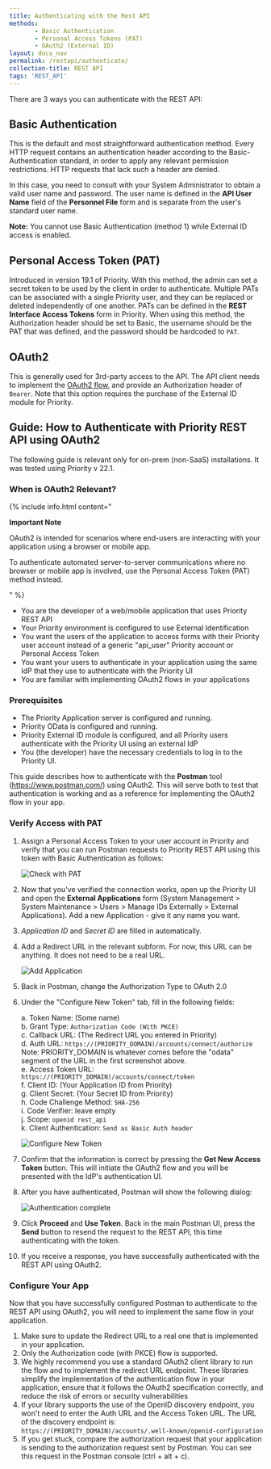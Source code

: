 ```yaml
---
title: Authenticating with the Rest API
methods:
       - Basic Authentication
       - Personal Access Tokens (PAT)
       - OAuth2 (External ID)
layout: docs_nav
permalink: /restapi/authenticate/
collection-title: REST API
tags: 'REST_API'
---
```



There are 3 ways you can authenticate with the REST API:

## Basic Authentication

 This is the default and most straightforward authentication method. Every HTTP request contains an authentication header according to the Basic-Authentication standard, in order to apply any relevant permission restrictions. HTTP requests that lack such a header are denied.
  
In this case, you need to consult with your System Administrator to obtain a valid user name and password. The user name is defined in the **API User Name** field of the **Personnel File** form and is separate from the user's standard user name. 

**Note:** You cannot use Basic Authentication (method 1) while External ID access is enabled.

## Personal Access Token (PAT)

Introduced in version 19.1 of Priority. With this method, the admin can set a secret token to be used by the client in order to authenticate. Multiple PATs can be associated with a single Priority user, and they can be replaced or deleted independently of one another. PATs can be defined in the **REST Interface Access Tokens** form in Priority. When using this method, the Authorization header should be set to Basic, the username should be the PAT that was defined, and the password should be hardcoded to `PAT`.

## OAuth2

This is generally used for 3rd-party access to the API. The API client needs to implement the [OAuth2 flow](https://www.digitalocean.com/community/tutorials/an-introduction-to-oauth-2), and provide an Authorization header of `Bearer`. Note that this option requires the purchase of the External ID module for Priority.

## Guide: How to Authenticate with Priority REST API using OAuth2

The following guide is relevant only for on-prem (non-SaaS) installations. It was tested using Priority v 22.1.

### When is OAuth2 Relevant?

{% include info.html content="<p><b>Important Note</b></p><p>OAuth2 is intended for scenarios where end-users are interacting with your application using a browser or mobile app.</p><p>To authenticate automated server-to-server communications where no browser or mobile app is involved, use the Personal Access Token (PAT) method instead.
</p>" %}

- You are the developer of a web/mobile application that uses Priority REST API
- Your Priority environment is configured to use External Identification
- You want the users of the application to access forms with their Priority user
account instead of a generic "api_user" Priority account or Personal Access Token
- You want your users to authenticate in your application using the same IdP that they
use to authenticate with the Priority UI
- You are familiar with implementing OAuth2 flows in your applications

### Prerequisites

- The Priority Application server is configured and running.
- Priority OData is configured and running.
- Priority External ID module is configured, and all Priority users authenticate with the
Priority UI using an external IdP
- You (the developer) have the necessary credentials to log in to the Priority UI.

This guide describes how to authenticate with the **Postman** tool (https://www.postman.com/) using OAuth2. This will serve both to test that authentication is working and as a reference for implementing the OAuth2 flow in your app.

### Verify Access with PAT

1. Assign a Personal Access Token to your user account in Priority and verify that you
can run Postman requests to Priority REST API using this token with Basic
Authentication as follows:

    ![Check with PAT](https://cdn.priority-software.com/docs/images/REST_OAuth_01.png)

2. Now that you've verified the connection works, open up the Priority UI and open the **External Applications** form (System Management > System Maintenance > Users > Manage IDs Externally > External Applications). Add a new Application - give it any name you want.
3. *Application ID* and *Secret ID* are filled in automatically.
4. Add a Redirect URL in the relevant subform. For now, this URL can be anything. It does not need to be a real URL.

    ![Add Application](https://cdn.priority-software.com/docs/images/REST_OAuth_02.png)

5. Back in Postman, change the Authorization Type to OAuth 2.0
6. Under the "Configure New Token" tab, fill in the following fields:

    a. Token Name: (Some name)\
    b. Grant Type: <code>Authorization Code (With PKCE)</code>\
    c. Callback URL: (The Redirect URL you entered in Priority) \
    d. Auth URL: <code>https://(PRIORITY_DOMAIN)/accounts/connect/authorize</code> \
    Note: PRIORITY_DOMAIN is whatever comes before the "odata" segment of the URL in the first screenshot above. \
    e. Access Token URL: <code>https://(PRIORITY_DOMAIN)/accounts/connect/token</code>\
    f. Client ID: (Your Application ID from Priority)\
    g. Client Secret: (Your Secret ID from Priority) \
    h. Code Challenge Method: <code>SHA-256</code>\
    i. Code Verifier: leave empty \
    j. Scope: <code>openid rest_api</code> \
    k. Client Authentication: <Code>Send as Basic Auth header</Code>

    ![Configure New Token](https://cdn.priority-software.com/docs/images/REST_OAuth_03.png)

7. Confirm that the information is correct by pressing the **Get New Access Token** button. This will initiate the OAuth2 flow and you will be presented with the IdP's authentication UI.

8. After you have authenticated, Postman will show the following dialog:

    ![Authentication complete](https://cdn.priority-software.com/docs/images/REST_OAuth_04.png)

9. Click **Proceed** and **Use Token**. Back in the main Postman UI, press the **Send** button to resend the request to the REST API, this time authenticating with the token.
10. If you receive a response, you have successfully authenticated with the REST API using OAuth2.

### Configure Your App

Now that you have successfully configured Postman to authenticate to the REST API using OAuth2, you will need to implement the same flow in your application.

1. Make sure to update the Redirect URL to a real one that is implemented in your application.
2. Only the Authorization code (with PKCE) flow is supported.
3. We highly recommend you use a standard OAuth2 client library to run the flow and to implement the redirect URL endpoint. These libraries simplify the implementation of the authentication flow in your application, ensure that it follows the OAuth2 specification correctly, and reduce the risk of errors or security vulnerabilities
4. If your library supports the use of the OpenID discovery endpoint, you won't need to enter the Auth URL and the Access Token URL. The URL of the discovery endpoint is:\
<code>https://(PRIORITY_DOMAIN)/accounts/.well-known/openid-configuration</code>
5. If you get stuck, compare the authorization request that your application is sending to the authorization request sent by Postman. You can see this request in the Postman console (ctrl + alt + c).